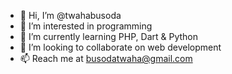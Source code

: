 - 👋 Hi, I’m @twahabusoda
- 👀 I’m interested in programming
- 🌱 I’m currently learning PHP, Dart & Python
- 💞️ I’m looking to collaborate on web development
- 📫 Reach me at busodatwaha@gmail.com

<!---
twahabusoda/twahabusoda is a ✨ special ✨ repository because its `README.md` (this file) appears on your GitHub profile.
You can click the Preview link to take a look at your changes.
--->
